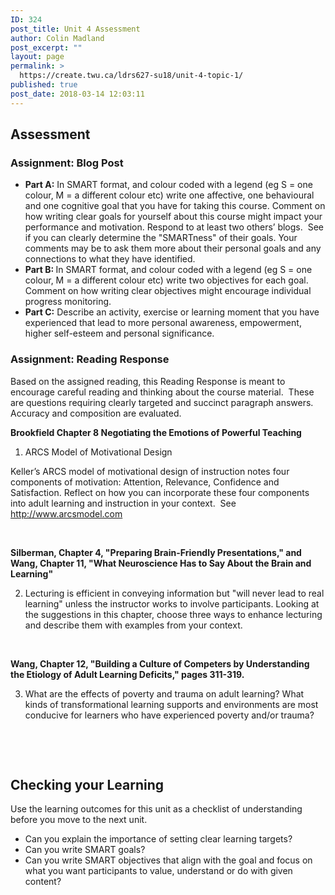 ```yaml
---
ID: 324
post_title: Unit 4 Assessment
author: Colin Madland
post_excerpt: ""
layout: page
permalink: >
  https://create.twu.ca/ldrs627-su18/unit-4-topic-1/
published: true
post_date: 2018-03-14 12:03:11
---
```

<h2><strong>Assessment</strong></h2>
<h3>Assignment: Blog Post</h3>
<ul>
 	<li><strong>Part A:</strong> In SMART format, and colour coded with a legend (eg S = one colour, M = a different colour etc) write one affective, one behavioural and one cognitive goal that you have for taking this course. Comment on how writing clear goals for yourself about this course might impact your performance and motivation. Respond to at least two others’ blogs.  See if you can clearly determine the "SMARTness" of their goals. Your comments may be to ask them more about their personal goals and any connections to what they have identified.</li>
 	<li><strong>Part B: </strong>In SMART format, and colour coded with a legend (eg S = one colour, M = a different colour etc) write two objectives for each goal. Comment on how writing clear objectives might encourage individual progress monitoring.</li>
 	<li><strong>Part C:</strong> Describe an activity, exercise or learning moment that you have experienced that lead to more personal awareness, empowerment, higher self-esteem and personal significance.</li>
</ul>
<h3></h3>
<h3><strong>Assignment: Reading Response</strong></h3>
Based on the assigned reading, this Reading Response is meant to encourage careful reading and thinking about the course material.  These are questions requiring clearly targeted and succinct paragraph answers. Accuracy and composition are evaluated.

<strong>Brookfield Chapter 8 Negotiating the Emotions of Powerful Teaching </strong>
<ol>
 	<li>ARCS Model of Motivational Design</li>
</ol>
Keller’s ARCS model of motivational design of instruction notes four components of motivation: Attention, Relevance, Confidence and Satisfaction. Reflect on how you can incorporate these four components into adult learning and instruction in your context.  See <a href="http://www.arcsmodel.com">http://www.arcsmodel.com</a>

&nbsp;

<strong>Silberman, Chapter 4, "Preparing Brain-Friendly Presentations," and Wang, Chapter 11, "What Neuroscience Has to Say About the Brain and Learning"</strong>
<ol start="2">
 	<li>Lecturing is efficient in conveying information but "will never lead to real learning" unless the instructor works to involve participants. Looking at the suggestions in this chapter, choose three ways to enhance lecturing and describe them with examples from your context.</li>
</ol>
&nbsp;

<strong>Wang, Chapter 12, "Building a Culture of Competers by Understanding the Etiology of Adult Learning Deficits," pages 311-319.</strong>
<ol start="3">
 	<li>What are the effects of poverty and trauma on adult learning? What kinds of transformational learning supports and environments are most conducive for learners who have experienced poverty and/or trauma?</li>
</ol>
&nbsp;

&nbsp;
<h2><strong>Checking your Learning</strong></h2>
Use the learning outcomes for this unit as a checklist of understanding before you move to the next unit.
<ul>
 	<li>Can you explain the importance of setting clear learning targets?</li>
 	<li>Can you write SMART goals?</li>
 	<li>Can you write SMART objectives that align with the goal and focus on what you want participants to value, understand or do with given content?</li>
</ul>
